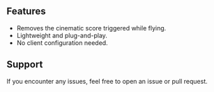 ## Features

- Removes the cinematic score triggered while flying.
- Lightweight and plug-and-play.
- No client configuration needed.

## Support

If you encounter any issues, feel free to open an issue or pull request.
